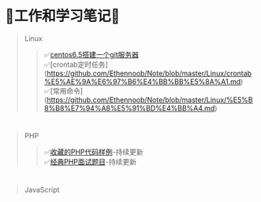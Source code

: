 # :ledger:工作和学习笔记:pig:
>Linux
>>:white_check_mark:[centos6.5搭建一个git服务器](https://github.com/Ethennoob/Note/blob/master/Linux/centos6.5%E6%90%AD%E5%BB%BA%E4%B8%80%E4%B8%AAgit%E6%9C%8D%E5%8A%A1%E5%99%A8.md)   
>>:white_check_mark:[crontab定时任务]
(https://github.com/Ethennoob/Note/blob/master/Linux/crontab%E5%AE%9A%E6%97%B6%E4%BB%BB%E5%8A%A1.md)  
>>:white_check_mark:[常用命令]
(https://github.com/Ethennoob/Note/blob/master/Linux/%E5%B8%B8%E7%94%A8%E5%91%BD%E4%BB%A4.md) 

#
>PHP
>>:white_check_mark:[收藏的PHP代码样例](https://github.com/Ethennoob/Note/blob/master/PHP/%E6%94%B6%E8%97%8F%E7%9A%84PHP%E4%BB%A3%E7%A0%81%E4%BE%8B%E5%AD%90.md)-持续更新  
>>:white_check_mark:[经典PHP面试题目](https://github.com/Ethennoob/Note/blob/master/PHP/%E7%BB%8F%E5%85%B8%E9%9D%A2%E8%AF%95%E9%A2%98%E7%9B%AE.md)-持续更新

# 
>JavaScript

